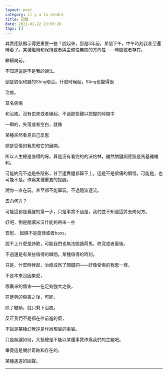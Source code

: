 ```yaml
---
layout: post
category: il y a là cendre
title: 回聲
date: 2021-02-22 23:05:20
tags: []
---
```


其實應該顯示得更重要一些？說起來，那是5年前，某個下午，中午時刻我甚至還睡着了。某種繼續和保持或者與主體性無關的方向性——時間或者存在。

繼續向前。

不知道這是不是我的說法。

倒是貌似和聽的Sting暗合。什麼時候起，Sting也變得很

治癒。

莫名感傷

和治癒。沒有由來或者緣起，不過那些難以把握的時間中

一瞬的，失落或者空白，就像

某種突然看見自己反思

總是受傷的我思和它的展開。

所以人生總是值得的呀。算是沒有看完的的沃格林，雖然關鍵詞應該是馬基雅維利。

可能終究不過是些陰影，甚至連實體都算不上。這是不是很痛的領悟。可能是，也可能不是。作爲某種重要的提醒。

說你一直在玩。甚至都不能算玩。不過隨波逐流。

去向何方？

可能這都是覺醒的第一步，只是事實不過是，我們並不知道這將去向何方。

好吧，倒是閱讀米沃什能夠帶來一些

安慰， 起碼不是旋律或者bass，

說不上什麼是詩歌，可能我們也無法閱讀荷馬，終究或者最後。

不過還是有某些值得的瞬間。某種值得的時刻。

只是，什麼時候起，治癒成爲了關鍵詞——好像受傷的我思一樣，

不是本來沒因果麼，

哪裏來的傷害——在足夠強大之後，

在足夠的傷害之後，可能，

除了繼續，就只剩下治癒。

反正我們不是都在往前進的麼，

不論是某種幻覺還是作爲現實的事實。

只是無論如何，大抵總是不能以某種事實作爲我們的主題吧。

畢竟這是關於奇跡和存在的，

某種遙遠的回聲。

-------





